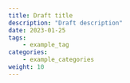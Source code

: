 ```yaml
---
title: Draft title
description: "Draft description"
date: 2023-01-25
tags:
    - example_tag
categories:
    - example_categories
weight: 10
---
```

